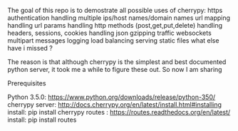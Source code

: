The goal of this repo is to demostrate all possible uses of cherrypy:
    https
    authentication
    handling multiple ips/host names/domain names
    url mapping
    handling url params
    handling http methods (post,get,put,delete)
    handling headers, sessions, cookies
    handling json
    gzipping traffic
    websockets
    multipart messages
    logging
    load balancing
    serving static files
    what else have i missed ?

The reason is that although cherrypy is the simplest and best documented python server, it took me a while to figure these out.
So now I am sharing

Prerequisites

Python 3.5.0:       https://www.python.org/downloads/release/python-350/
cherrypy server:    http://docs.cherrypy.org/en/latest/install.html#installing
    install: pip install cherrypy
routes :            https://routes.readthedocs.org/en/latest/
    install: pip install routes




